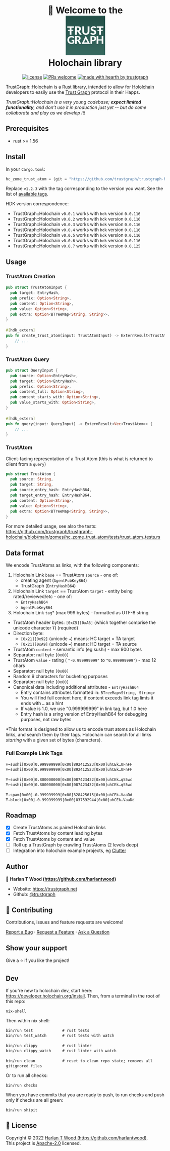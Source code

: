 <h1 align="center">
  <div>👋 Welcome to the</div>
  <img src="./doc/img/logo.png" alt="Logo" height="125">
  <div>Holochain library</div>
</h1>

<div align="center">

[![license](https://img.shields.io/github/license/trustgraph/trustgraph-holochain.svg?style=flat-square)](LICENSE.md)
[![PRs welcome](https://img.shields.io/badge/PRs-welcome-ff69b4.svg?style=flat-square)](https://github.com/trustgraph/trustgraph-holochain/issues?q=is%3Aissue+is%3Aopen+label%3A%22help+wanted%22)
[![made with hearth by trustgraph](https://img.shields.io/badge/made%20with%20%E2%99%A5%20-cc14cc.svg?style=flat-square)](https://github.com/trustgraph)

</div>

TrustGraph::Holochain is a Rust library, intended to allow for [Hololchain](https://www.holochain.org) developers to easily use the [Trust Graph](https://github.com/trustgraph/trustgraph) protocol in their Happs.

_TrustGraph::Holochain is a very young codebase; **expect limited functionality**, and don’t use it in production just yet -- but do come collaborate and play as we develop it!_

## Prerequisites

- rust >= 1.56

## Install

In your `Cargo.toml`:

```rs
hc_zome_trust_atom = {git = "https://github.com/trustgraph/trustgraph-holochain.git", rev="v1.2.3", package = "hc_zome_trust_atom"}
```

Replace `v1.2.3` with the tag corresponding to the version you want. See the list of [available tags](https://github.com/trustgraph/trustgraph-holochain/tags).

HDK version correspondence:

- TrustGraph::Holochain `v0.0.1` works with `hdk` version `0.0.116`
- TrustGraph::Holochain `v0.0.2` works with `hdk` version `0.0.116`
- TrustGraph::Holochain `v0.0.3` works with `hdk` version `0.0.116`
- TrustGraph::Holochain `v0.0.4` works with `hdk` version `0.0.116`
- TrustGraph::Holochain `v0.0.5` works with `hdk` version `0.0.116`
- TrustGraph::Holochain `v0.0.6` works with `hdk` version `0.0.116`
- TrustGraph::Holochain `v0.0.7` works with `hdk` version `0.0.125`

## Usage

### TrustAtom Creation

```rs
pub struct TrustAtomInput {
  pub target: EntryHash,
  pub prefix: Option<String>,
  pub content: Option<String>,
  pub value: Option<String>,
  pub extra: Option<BTreeMap<String, String>>,
}

#[hdk_extern]
pub fn create_trust_atom(input: TrustAtomInput) -> ExternResult<TrustAtom> {
    // ...
}
```

### TrustAtom Query

```rs
pub struct QueryInput {
  pub source: Option<EntryHash>,
  pub target: Option<EntryHash>,
  pub prefix: Option<String>,
  pub content_full: Option<String>,
  pub content_starts_with: Option<String>,
  pub value_starts_with: Option<String>,
}

#[hdk_extern]
pub fn query(input: QueryInput) -> ExternResult<Vec<TrustAtom>> {
    // ...
}

```

### TrustAtom

Client-facing representation of a Trust Atom (this is what is returned to client from a `query`)

```rs
pub struct TrustAtom {
  pub source: String,
  pub target: String,
  pub source_entry_hash: EntryHashB64,
  pub target_entry_hash: EntryHashB64,
  pub content: Option<String>,
  pub value: Option<String>,
  pub extra: Option<BTreeMap<String, String>>,
}
```

For more detailed usage, see also the tests: https://github.com/trustgraph/trustgraph-holochain/blob/main/zomes/hc_zome_trust_atom/tests/trust_atom_tests.rs

## Data format

We encode TrustAtoms as links, with the following components:

1. Holochain Link `base` == TrustAtom `source` - one of:
   - creating agent (`AgentPubKeyB64`)
   - TrustGraph (`EntryHashB64`)
1. Holochain Link `target` == TrustAtom `target` - entity being rated/reviewed/etc - one of:
   - `EntryHashB64`
   - `AgentPubKeyB64`
1. Holochain Link `tag`\* (max 999 bytes) - formatted as UTF-8 string

- TrustAtom header bytes: `[0xC5][0xA6]` (which together comprise the unicode character `Ŧ`) (required)
- Direction byte:
  - `[0x21][0x92]` (unicode `→`) means: HC target = TA target
  - `[0x21][0xA9]` (unicode `↩`) means: HC target = TA source
- TrustAtom `content` - semantic info (eg sushi) - max 900 bytes
- Separator: null byte `[0x00]`
- TrustAtom `value` - rating ( `"-0.999999999"` to `"0.999999999"`) - max 12 chars
- Separator: null byte `[0x00]`
- Random 9 characters for bucketing purposes
- Separator: null byte `[0x00]`
- Canonical data including additional attributes - `EntryHashB64`
  - Entry contains attributes formatted in: `BTreeMap<String, String>`
  - You will find full content here; if content exceeds link tag limts it ends with `…` as a hint
  - If value is 1.0, we use "0.999999999" in link tag, but 1.0 here
  - Entry hash is a sring version of EntryHashB64 for debugging purposes, not raw bytes

\*This format is designed to allow us to encode trust atoms as Holochain links, and search them by their tags. Holochain can search for all links _starting_ with a given set of bytes (characters).

### Full Example Link Tags

```
Ŧ→sushi[0x00]0.999999999[0x00]892412523[0x00]uhCEk…UFnFF
Ŧ↩sushi[0x00]0.999999999[0x00]892412523[0x00]uhCEk…UFnFF

Ŧ→sushi[0x00]0.800000000[0x00]087423432[0x00]uhCEk…qS5wc
Ŧ↩sushi[0x00]0.800000000[0x00]087423432[0x00]uhCEk…qS5wc

Ŧ→spam[0x00]-0.999999999[0x00]328425615[0x00]uhCEk…VaaDd
Ŧ→block[0x00]-0.999999999[0x00]837592944[0x00]uhCEk…VaaDd
```

## Roadmap

- [x] Create TrustAtoms as paired Holochain links
- [x] Fetch TrustAtoms by content leading bytes
- [x] Fetch TrustAtoms by content and value
- [ ] Roll up a TrustGraph by crawling TrustAtoms (2 levels deep)
- [ ] Integration into holochain example projects, eg [Clutter](https://github.com/artbrock/clutter)

## Author

👤 **Harlan T Wood (https://github.com/harlantwood)**

- Website: https://trustgraph.net
- Github: [@trustgraph](https://github.com/trustgraph)

## 🤝 Contributing

Contributions, issues and feature requests are welcome!<br />

<a href="https://github.com/trustgraph/trustgraph-holochain/issues/new?assignees=&labels=bug&template=01_BUG_REPORT.md&title=bug%3A+">Report a Bug</a>
·
<a href="https://github.com/trustgraph/trustgraph-holochain/issues/new?assignees=&labels=enhancement&template=02_FEATURE_REQUEST.md&title=feat%3A+">Request a Feature</a>
·
<a href="https://github.com/trustgraph/trustgraph-holochain/discussions">Ask a Question</a>

## Show your support

Give a ⭐️ if you like the project!

## Dev

If you're new to holochain dev, start here: <https://developer.holochain.org/install>. Then, from a terminal in the root of this repo:

```
nix-shell
```

Then within nix shell:

```
bin/run test             # rust tests
bin/run test_watch       # rust tests with watch

bin/run clippy           # rust linter
bin/run clippy_watch     # rust linter with watch

bin/run clean            # reset to clean repo state; removes all gitignored files
```

Or to run all checks:

```
bin/run checks
```

When you have commits that you are ready to push, to run checks and push only if checks are all green:

```
bin/run shipit
```

## 📝 License

Copyright © 2022 [Harlan T Wood (https://github.com/harlantwood)](https://github.com/trustgraph).<br />
This project is [Apache-2.0](https://github.com/trustgraph/js-trustgraph-core/blob/master/LICENSE) licensed.
